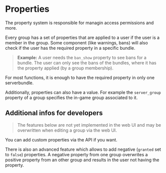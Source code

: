 # Properties

The property system is responsible for managin access permissions and more.

Every group has a set of properties that are applied to a user if the user is a member in the group. Some component (like warnings, bans) will also check if the user has the required property in a specific bundle.

> **Example:** A user needs the `ban_show` property to see bans for a bundle. The user can only see the bans of the bundles, where it has the property applied (by a group membership).

For most functions, it is enough to have the required property in only one serverbundle.

Additionally, properties can also have a value. For example the `server_group` property of a group specifies the in-game group associated to it.

## Additional infos for developers

> The features below are not yet implemented in the web UI and may be overwritten when editing a group via the web UI.

You can add custom properties via the API if you want.

There is also an advanced feature which allows to add negative (`granted` set to `false`) properties. A negative property from one group overwrites a positive property from an other group and results in the user not having the property.